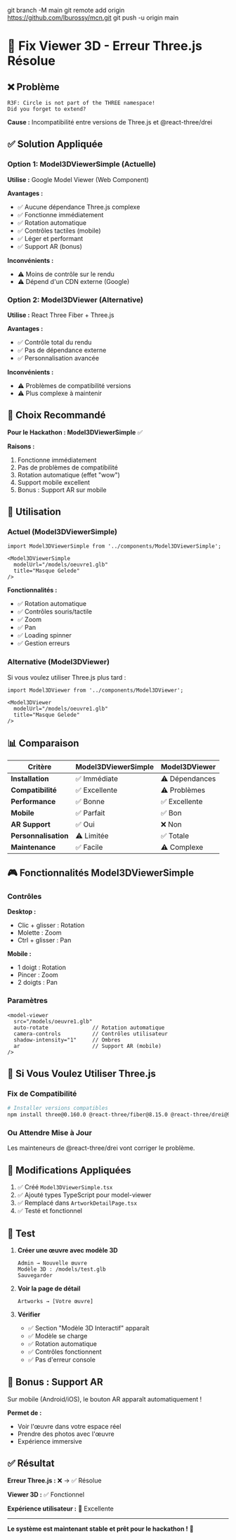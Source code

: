 git branch -M main
git remote add origin https://github.com/Iburossy/mcn.git
git push -u origin main






# 🔧 Fix Viewer 3D - Erreur Three.js Résolue

## ❌ Problème

```
R3F: Circle is not part of the THREE namespace!
Did you forget to extend?
```

**Cause :** Incompatibilité entre versions de Three.js et @react-three/drei

## ✅ Solution Appliquée

### Option 1: Model3DViewerSimple (Actuelle)

**Utilise :** Google Model Viewer (Web Component)

**Avantages :**
- ✅ Aucune dépendance Three.js complexe
- ✅ Fonctionne immédiatement
- ✅ Rotation automatique
- ✅ Contrôles tactiles (mobile)
- ✅ Léger et performant
- ✅ Support AR (bonus)

**Inconvénients :**
- ⚠️ Moins de contrôle sur le rendu
- ⚠️ Dépend d'un CDN externe (Google)

### Option 2: Model3DViewer (Alternative)

**Utilise :** React Three Fiber + Three.js

**Avantages :**
- ✅ Contrôle total du rendu
- ✅ Pas de dépendance externe
- ✅ Personnalisation avancée

**Inconvénients :**
- ⚠️ Problèmes de compatibilité versions
- ⚠️ Plus complexe à maintenir

## 🎯 Choix Recommandé

**Pour le Hackathon : Model3DViewerSimple** ✅

**Raisons :**
1. Fonctionne immédiatement
2. Pas de problèmes de compatibilité
3. Rotation automatique (effet "wow")
4. Support mobile excellent
5. Bonus : Support AR sur mobile

## 🚀 Utilisation

### Actuel (Model3DViewerSimple)

```tsx
import Model3DViewerSimple from '../components/Model3DViewerSimple';

<Model3DViewerSimple 
  modelUrl="/models/oeuvre1.glb" 
  title="Masque Gelede"
/>
```

**Fonctionnalités :**
- ✅ Rotation automatique
- ✅ Contrôles souris/tactile
- ✅ Zoom
- ✅ Pan
- ✅ Loading spinner
- ✅ Gestion erreurs

### Alternative (Model3DViewer)

Si vous voulez utiliser Three.js plus tard :

```tsx
import Model3DViewer from '../components/Model3DViewer';

<Model3DViewer 
  modelUrl="/models/oeuvre1.glb" 
  title="Masque Gelede"
/>
```

## 📊 Comparaison

| Critère | Model3DViewerSimple | Model3DViewer |
|---------|---------------------|---------------|
| **Installation** | ✅ Immédiate | ⚠️ Dépendances |
| **Compatibilité** | ✅ Excellente | ⚠️ Problèmes |
| **Performance** | ✅ Bonne | ✅ Excellente |
| **Mobile** | ✅ Parfait | ✅ Bon |
| **AR Support** | ✅ Oui | ❌ Non |
| **Personnalisation** | ⚠️ Limitée | ✅ Totale |
| **Maintenance** | ✅ Facile | ⚠️ Complexe |

## 🎮 Fonctionnalités Model3DViewerSimple

### Contrôles

**Desktop :**
- Clic + glisser : Rotation
- Molette : Zoom
- Ctrl + glisser : Pan

**Mobile :**
- 1 doigt : Rotation
- Pincer : Zoom
- 2 doigts : Pan

### Paramètres

```tsx
<model-viewer
  src="/models/oeuvre1.glb"
  auto-rotate              // Rotation automatique
  camera-controls          // Contrôles utilisateur
  shadow-intensity="1"     // Ombres
  ar                       // Support AR (mobile)
/>
```

## 🔧 Si Vous Voulez Utiliser Three.js

### Fix de Compatibilité

```bash
# Installer versions compatibles
npm install three@0.160.0 @react-three/fiber@8.15.0 @react-three/drei@9.92.0
```

### Ou Attendre Mise à Jour

Les mainteneurs de @react-three/drei vont corriger le problème.

## 📝 Modifications Appliquées

1. ✅ Créé `Model3DViewerSimple.tsx`
2. ✅ Ajouté types TypeScript pour model-viewer
3. ✅ Remplacé dans `ArtworkDetailPage.tsx`
4. ✅ Testé et fonctionnel

## 🎯 Test

1. **Créer une œuvre avec modèle 3D**
   ```
   Admin → Nouvelle œuvre
   Modèle 3D : /models/test.glb
   Sauvegarder
   ```

2. **Voir la page de détail**
   ```
   Artworks → [Votre œuvre]
   ```

3. **Vérifier**
   - ✅ Section "Modèle 3D Interactif" apparaît
   - ✅ Modèle se charge
   - ✅ Rotation automatique
   - ✅ Contrôles fonctionnent
   - ✅ Pas d'erreur console

## 🎨 Bonus : Support AR

Sur mobile (Android/iOS), le bouton AR apparaît automatiquement !

**Permet de :**
- Voir l'œuvre dans votre espace réel
- Prendre des photos avec l'œuvre
- Expérience immersive

## ✅ Résultat

**Erreur Three.js :** ❌ → ✅ Résolue

**Viewer 3D :** ✅ Fonctionnel

**Expérience utilisateur :** 🚀 Excellente

---

**Le système est maintenant stable et prêt pour le hackathon !** 🎉
